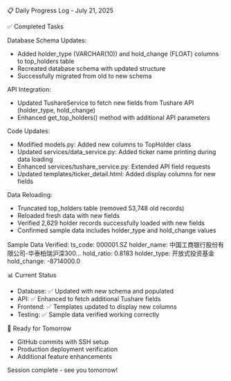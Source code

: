 📋 Daily Progress Log - July 21, 2025

  ✅ Completed Tasks

  Database Schema Updates:
  - Added holder_type (VARCHAR(10)) and hold_change (FLOAT) columns to top_holders table
  - Recreated database schema with updated structure
  - Successfully migrated from old to new schema

  API Integration:
  - Updated TushareService to fetch new fields from Tushare API (holder_type, hold_change)
  - Enhanced get_top_holders() method with additional API parameters

  Code Updates:
  - Modified models.py: Added new columns to TopHolder class
  - Updated services/data_service.py: Added ticker name printing during data loading
  - Enhanced services/tushare_service.py: Extended API field requests
  - Updated templates/ticker_detail.html: Added display columns for new fields

  Data Reloading:
  - Truncated top_holders table (removed 53,748 old records)
  - Reloaded fresh data with new fields
  - Verified 2,629 holder records successfully loaded with new fields
  - Confirmed sample data includes holder_type and hold_change values

  Sample Data Verified:
  ts_code: 000001.SZ
  holder_name: 中国工商银行股份有限公司-华泰柏瑞沪深300...
  hold_ratio: 0.8183
  holder_type: 开放式投资基金
  hold_change: -8714000.0

  📊 Current Status

  - Database: ✅ Updated with new schema and populated
  - API: ✅ Enhanced to fetch additional Tushare fields
  - Frontend: ✅ Templates updated to display new columns
  - Testing: ✅ Sample data verified working correctly

  🚀 Ready for Tomorrow

  - GitHub commits with SSH setup
  - Production deployment verification
  - Additional feature enhancements

  Session complete - see you tomorrow!
